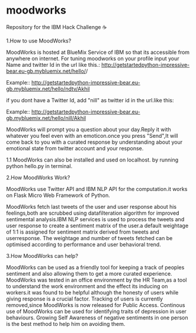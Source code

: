 # moodworks
Repository for the IBM Hack Challenge :coffee:

1.How to use MoodWorks?

MoodWorks is hosted at BlueMix Service of IBM so that its accessible from anywhere on internet.
For tuning moodworks on your profile input your Name and twitter Id in the url like this.:
http://getstartedpython-impressive-bear.eu-gb.mybluemix.net/hello/<twitterId>/<user name>


Example:: http://getstartedpython-impressive-bear.eu-gb.mybluemix.net/hello/ndtv/Akhil

if you dont have a Twitter Id, add "nill" as twitter id in the url.like this:

Example:: http://getstartedpython-impressive-bear.eu-gb.mybluemix.net/hello/nill/Akhil

MoodWorks will prompt you a question about your day.Reply it with whatever you feel even with an emoticon.once you press "Send",It will come back to you with a curated response by understanding about your emotional state from twitter account and your response.

1.1 MoodWorks can also be installed and used on localhost.
by running python hello.py in terminal.

2.How MoodWorks Work?

MoodWorks use Twitter API and IBM NLP API for the computation.it works on Flask Micro Web Framework of Python.

MoodWorks fetch last tweets of the user and user response about his feelings,both are scrubbed using datafilteration algorithm for improved sentimental analysis.IBM NLP services is used to process the tweets and user response to create a sentiment matrix of the user.a default weightage of 1:1 is assigned for sentiment matrix derived from tweets and userresponse.
The weightage and number of tweets fetched can be optimised according to performance and user behavioral trend.

3.How MoodWorks can help?

MoodWorks can be used as a friendly tool for keeping a track of peoples sentiment and also allowing them to get a more curated experience.
MoodWorks was tested in an office environment by the HR Team,as a tool to understand the work environment and the effect its inducing on workers.it was found to be helpful although the honesty of users while giving response is a crucial factor.
Tracking of users is currently removed,since MoodWorks is now released for Public Access.
Continous use of MoodWorks can be used for identifying traits of depression in user behaviours.
Growing Self Awareness of negative sentiments in one person is the best method to help him on avoiding them.


